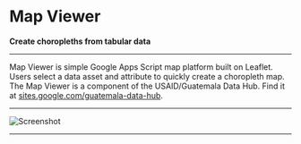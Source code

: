 # Map Viewer

**Create choropleths from tabular data**

---

Map Viewer is simple Google Apps Script map platform built on Leaflet.  Users select a data asset and attribute to quickly create a choropleth map. The Map Viewer is a component of the USAID/Guatemala Data Hub. Find it at [sites.google.com/guatemala-data-hub](https://www.sites.google.com/guatemala-data-hub).

---

![Screenshot](https://storage.googleapis.com/ei-dev-assets/assets/chrome_DW6GbdGqyH.gif)

---

